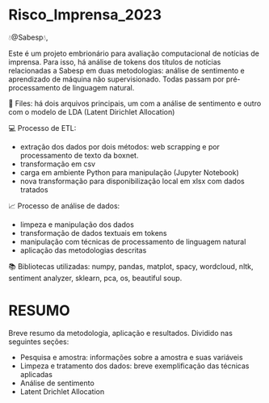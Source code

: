 # Risco_Imprensa_2023

:droplet:@Sabesp:droplet:, 

Este é um projeto embrionário para avaliação computacional de notícias de imprensa. Para isso, há análise de tokens dos títulos de notícias relacionadas a Sabesp em duas metodologias: análise de sentimento e aprendizado de máquina não supervisionado. Todas passam por pré-processamento de linguagem natural.

:file_folder: Files: há dois arquivos principais, um com a análise de sentimento e outro com o modelo de LDA (Latent Dirichlet Allocation)


:computer: Processo de ETL:
*  extração dos dados por dois métodos: web scrapping e por processamento de texto da boxnet.
*  transformação em csv
*  carga em ambiente Python para manipulação (Jupyter Notebook)
*  nova transformação para disponibilização local em xlsx com dados tratados


:chart_with_upwards_trend: Processo de análise de dados:
*  limpeza e manipulação dos dados 
*  transformação de dados textuais em tokens
*  manipulação com técnicas de processamento de linguagem natural
*  aplicação das metodologias descritas

:books: Bibliotecas utilizadas: numpy, pandas, matplot, spacy, wordcloud, nltk, sentiment analyzer, sklearn, pca, os, beautiful soup.

# RESUMO
Breve resumo da metodologia, aplicação e resultados. Dividido nas seguintes seções:

*  Pesquisa e amostra: informações sobre a amostra e suas variáveis
*  Limpeza e tratamento dos dados: breve exemplificação das técnicas aplicadas
*  Análise de sentimento
*  Latent Drichlet Allocation
